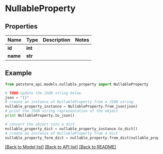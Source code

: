 # NullableProperty


## Properties

Name | Type | Description | Notes
------------ | ------------- | ------------- | -------------
**id** | **int** |  | 
**name** | **str** |  | 

## Example

```python
from petstore_api.models.nullable_property import NullableProperty

# TODO update the JSON string below
json = "{}"
# create an instance of NullableProperty from a JSON string
nullable_property_instance = NullableProperty.from_json(json)
# print the JSON string representation of the object
print NullableProperty.to_json()

# convert the object into a dict
nullable_property_dict = nullable_property_instance.to_dict()
# create an instance of NullableProperty from a dict
nullable_property_form_dict = nullable_property.from_dict(nullable_property_dict)
```
[[Back to Model list]](../README.md#documentation-for-models) [[Back to API list]](../README.md#documentation-for-api-endpoints) [[Back to README]](../README.md)


